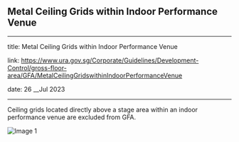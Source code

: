 ## Metal Ceiling Grids within Indoor Performance Venue
---
title: Metal Ceiling Grids within Indoor Performance Venue

link: https://www.ura.gov.sg/Corporate/Guidelines/Development-Control/gross-floor-area/GFA/MetalCeilingGridswithinIndoorPerformanceVenue

date: 26 __Jul 2023

---


Ceiling grids located directly above a stage area within an indoor performance venue are excluded from GFA.

![Image 1](https://www.ura.gov.sg/-/media/Corporate/Guidelines/Development-control/GFA/GFA-65-Metal-Ceiling-Grids-within-indoor-pref-venue.jpg?h=818&w=1000) 



